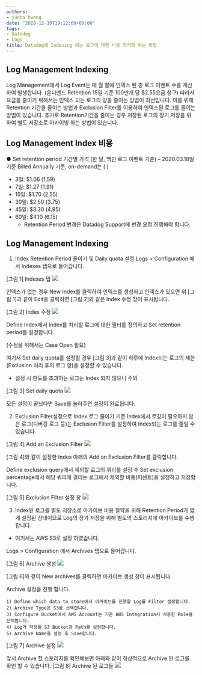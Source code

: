 ```yaml
---
authors:
- junha hwang
date: "2020-12-10T19:12:00+09:00"
tags:
- Datadog
- Logs
title: Datadog에 Indexing 되는 로그에 대한 비용 최적화 하는 방법
---
```


## Log Management Indexing

Log Management에서 Log Event는 매 월 말에 인덱스 된 총 로그 이벤트 수를 계산하여 발생합니다. (온디멘드 Retention 15일 기준 100만개 당 $2.55요금 청구)
따라서 요금을 줄이기 위해서는 인덱스 되는 로그의 양을 줄이는 방법이 최선입니다. 
이를 위해 Retention 기간을 줄이는 방법과 Exclusion Filter를 이용하여 인덱스된 로그를 줄이는 방법이 있습니다. 
추가로 Retention기간을 줄이는 경우 저장된 로그의 장기 저장을 위하여 별도 저장소로 아카이빙 하는 방법이 있습니다.

## Log Management Index 비용
● Set retention period 기간별 가격 (한 달, 백만 로그 이벤트 기준) – 2020.03.18일 기준
Billed Annually 기준, on-demand는 ( )
- 3일: $1.06 (1.59)
- 7일: $1.27 (1.91)
- 15일: $1.70 (2.55)
- 30일: $2.50 (3.75)
- 45일: $3.30 (4.95)
- 60일: $4.10 (6.15)
  * Retention Period 변경은 Datadog Support에 변경 요청 진행해야 합니다.


## Log Management Indexing
1. Index Retention Period 줄이기 및 Daily quota 설정
    Logs > Configuration 에서 Indexes 탭으로 들어갑니다.

[그림 1] Indexes 탭
![](/files/blog/2020-12-10/Indexes_TAP.png)

인덱스가 없는 경우 New Index를 클릭하여 인덱스를 생성하고 인덱스가 있으면 위 [그림 1]과 같이 Edit을 클릭하면 [그림 2]와 같은 Index 수정 창이 표시됩니다.


[그림 2] Index 수정
![](/files/blog/2020-12-10/Indexes_TAP2.png)



Define Index에서 Index를 처리할 로그에 대한 필터를 정의하고 Set retention period를 설정합니다.

(수정을 위해서는 Case Open 필요) 

여기서 Set daily quota를 설정할 경우 [그림 3]과 같이 하루에 Index되는 로그의 제한(Exclusion 처리 후의 로그 양)을 설정할 수 있습니다.

  * 설정 시 한도를 초과하는 로그는 Index 되지 않으니 주의

[그림 3] Set daily quota
![](/files/blog/2020-12-10/Set_daily_quota.png)


모든 설정이 끝났다면 Save를 눌러주면 설정이 완료됩니다.


2. Exclusion Filter설정으로 Index 로그 줄이기
기존 Index에서 로깅이 필요하지 않은 로그(디버깅 로그 등)는 Exclusion Filter를 설정하여 Index되는 로그를 줄일 수 있습니다.

[그림 4] Add an Exclusion Filter
![](/files/blog/2020-12-10/Add_Exclusion_Filter.png)

[그림 4]와 같이 설정한 Index 아래의 Add an Exclusion Filter를 클릭합니다.

Define exclusion query에서 제외할 로그의 쿼리를 설정 후 Set exclusion percentage에서 해당 쿼리에 걸리는 로그에서 제외할 비중(퍼센트)을 설정하고 저장합니다.


[그림 5] Exclusion Filter 설정 창
![](/files/blog/2020-12-10/Exclusion_Filter.png)

3. Index된 로그를 별도 저장소로 아카이브
비용 절약을 위해 Retention Period가 짧게 설정된 상태이므로 Log의 장기 저장을 위해 별도의 스토리지에 아카이브를 수행합니다.
  * 여기서는 AWS S3로 설정 하였습니다.

Logs > Configuration 에서 Archives 탭으로 들어갑니다.

[그림 6] Archive 생성
![](/files/blog/2020-12-10/Create_Archive.png)


[그림 6]와 같이 New archives를 클릭하면 아카이브 생성 창이 표시됩니다.

Archive 설정을 진행 합니다.
      
    1) Define which data to store에서 아카이브를 진행할 Log를 Filter 설정합니다.
    2) Archive Type은 S3를 선택합니다.
    3) Configure Bucket에서 AWS Account는 기존 AWS Integration시 사용한 Role을 선택합니다.
    4) Log가 저장될 S3 Bucket과 Path를 설정합니다.
    5) Archive Name을 설정 후 Save합니다.

[그림 7] Archive 설정
![](/files/blog/2020-12-10/Archive_Config.png)


앞서 Archive 할 스토리지를 확인해보면 아래와 같이 정상적으로 Archive 된 로그를 확인 할 수 있습니다.
[그림 8] Archive 된 로그들
![](/files/blog/2020-12-10/Archive_logs.png)
